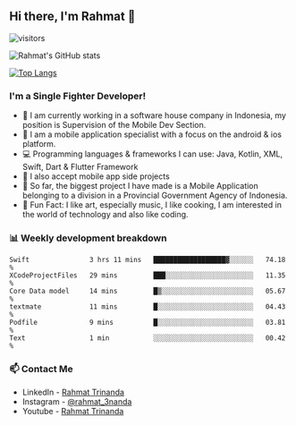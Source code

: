 ## Hi there, I'm Rahmat 👋
![visitors](https://visitor-badge.glitch.me/badge?page_id=https://github.com/rahmat3nanda/)

![Rahmat's GitHub stats](https://github-readme-stats.vercel.app/api?username=rahmat3nanda&count_private=true&show_icons=true&theme=radical)

[![Top Langs](https://github-readme-stats.vercel.app/api/top-langs/?username=rahmat3nanda&show_icons=true&theme=radical&layout=compact)](https://github.com/rahmat3nanda/github-readme-stats)

### I'm a Single Fighter Developer!
- :office: I am currently working in a software house company in Indonesia, my position is Supervision of the Mobile Dev Section.
- :iphone: I am a mobile application specialist with a focus on the android & ios platform.
- :computer: Programming languages & frameworks I can use: Java, Kotlin, XML, Swift, Dart & Flutter Framework
- :handshake: I also accept mobile app side projects
- :police_car: So far, the biggest project I have made is a Mobile Application belonging to a division in a Provincial Government Agency of Indonesia.
- :notebook: Fun Fact: I like art, especially music, I like cooking, I am interested in the world of technology and also like coding.

### 📊 Weekly development breakdown

<!--START_SECTION:waka-->

```text
Swift               3 hrs 11 mins   ██████████████████▓░░░░░░   74.18 %
XCodeProjectFiles   29 mins         ███░░░░░░░░░░░░░░░░░░░░░░   11.35 %
Core Data model     14 mins         █▒░░░░░░░░░░░░░░░░░░░░░░░   05.67 %
textmate            11 mins         █░░░░░░░░░░░░░░░░░░░░░░░░   04.43 %
Podfile             9 mins          █░░░░░░░░░░░░░░░░░░░░░░░░   03.81 %
Text                1 min           ░░░░░░░░░░░░░░░░░░░░░░░░░   00.42 %
```

<!--END_SECTION:waka-->

### 📫 Contact Me
- LinkedIn - [Rahmat Trinanda](https://www.linkedin.com/in/rahmat-trinanda/)
- Instagram - [@rahmat_3nanda](https://www.instagram.com/rahmat_3nanda/)
- Youtube - [Rahmat Trinanda](https://www.youtube.com/channel/UCmhq5_o2cDpYsTtBl24XEAw)
